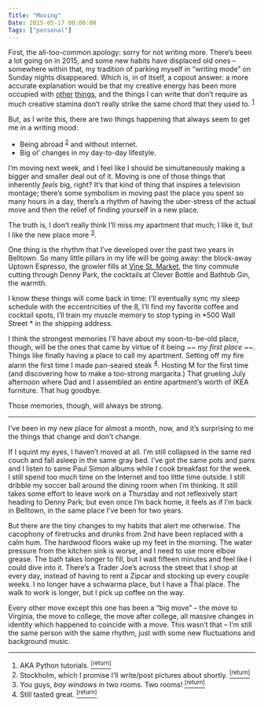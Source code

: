 ```yaml
---
Title: "Moving"
Date: 2015-05-17 00:00:00
Tags: ["personal"]
---
```


<p>First, the all-too-common apology: sorry for not writing more.  There’s been a lot going on in 2015, and some new habits have displaced old ones – somewhere within that, my tradition of parking myself in “writing mode” on Sunday nights disappeared.  Which is, in of itself, a copout answer: a more accurate explanation would be that my creative energy has been more occupied with <a href="http://ambience.audio">other</a> <a href="http://getbarback.com">things</a>, and the things I can write that don’t require as much creative stamina don’t really strike the same chord that they used to.  <sup class="footnote-ref" id="fnref:1"><a href="#fn:1" rel="footnote">1</a></sup></p>


<p>But, as I write this, there are two things happening that always seem to get me in a writing mood:</p>


<ul>
<li>Being abroad <sup class="footnote-ref" id="fnref:2"><a href="#fn:2" rel="footnote">2</a></sup> and without internet.</li>
<li>Big ol’ changes in my day-to-day lifestyle.</li>
</ul>


<p>I’m moving next week, and I feel like I should be simultaneously making a bigger and smaller deal out of it.  Moving is one of those things that inherently <em>feels</em> big, right?  It’s that kind of thing that inspires a television montage; there’s some symbolism in moving past the place you spent so many hours in a day, there’s a rhythm of having the uber-stress of the actual move and then the relief of finding yourself in a new place.</p>


<p>The truth is, I don’t really think I’ll miss my apartment that much; I like it, but I like the new place more <sup class="footnote-ref" id="fnref:3"><a href="#fn:3" rel="footnote">3</a></sup>.</p>


<p>One thing is the rhythm that I’ve developed over the past two years in Belltown.  So many little pillars in my life will be going away: the block-away Uptown Espresso, the growler fills at <a href="http://jmduke.com/posts/vine-street-market/">Vine St. Market</a>, the tiny commute cutting through Denny Park, the cocktails at Clever Bottle and Bathtub Gin, the warmth.</p>


<p>I know these things will come back in time: I’ll eventually sync my sleep schedule with the eccentricities of the 8, I’ll find my favorite coffee and cocktail spots, I’ll train my muscle memory to stop typing in *500 Wall Street * in the shipping address.</p>


<p>I think the strongest memories I’ll have about my soon-to-be-old place, though, will be the ones that came by virtue of it being ~<em>~ my first place ~</em>~.  Things like finally having a place to call my apartment.  Setting off my fire alarm the first time I made pan-seared steak <sup class="footnote-ref" id="fnref:4"><a href="#fn:4" rel="footnote">4</a></sup>.  Hosting M for the first time (and discovering how to make a too-strong margarita.)  That grueling July afternoon where Dad and I assembled an entire apartment’s worth of IKEA furniture.  That hug goodbye.</p>


<p>Those memories, though, will always be strong.</p>


<hr/>


<p>I’ve been in my new place for almost a month, now, and it’s surprising to me the things that change and don’t change.</p>


<p>If I squint my eyes, I haven’t moved at all.  I’m still collapsed in the same red couch and fall asleep in the same gray bed.  I’ve got the same pots and pans and I listen to same Paul Simon albums while I cook breakfast for the week.  I still spend too much time on the Internet and too little time outside.  I still dribble my soccer ball around the dining room when I’m thinking.  It still takes some effort to leave work on a Thursday and not reflexively start heading to Denny Park; but even once I’m back home, it feels as if I’m back in Belltown, in the same place I’ve been for two years.</p>


<p>But there are the tiny changes to my habits that alert me otherwise. The cacophony of firetrucks and drunks from 2nd have been replaced with a calm hum.  The hardwood floors wake up my feet in the morning.  The water pressure from the kitchen sink is worse, and I need to use more elbow grease.  The bath takes longer to fill, but I wait fifteen minutes and feel like I could dive into it.  There’s a Trader Joe’s across the street that I shop at every day, instead of having to rent a Zipcar and stocking up every couple weeks.  I no longer have a schwarma place, but I have a Thai place.  The walk to work is longer, but I pick up coffee on the way.</p>


<p>Every other move except this one has been a “big move” – the move to Virginia, the move to college, the move after college, all massive changes in identity which happened to coincide with a move.  This wasn’t that – I’m still the same person with the same rhythm, just with some new fluctuations and background music.</p>


<div class="footnotes">
<hr/>
<ol>
<li id="fn:1">AKA Python tutorials.
 <a class="footnote-return" href="#fnref:1"><sup>[return]</sup></a></li>
<li id="fn:2">Stockholm, which I promise I’ll write/post pictures about shortly.
 <a class="footnote-return" href="#fnref:2"><sup>[return]</sup></a></li>
<li id="fn:3">You guys, <em>bay windows</em> in two rooms.  Two rooms!
 <a class="footnote-return" href="#fnref:3"><sup>[return]</sup></a></li>
<li id="fn:4">Still tasted great.
 <a class="footnote-return" href="#fnref:4"><sup>[return]</sup></a></li>
</ol>
</div>
	